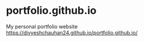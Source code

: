 # portfolio.github.io
My personal portfolio website
https://divyeshchauhan24.github.io/portfolio.github.io/
